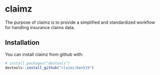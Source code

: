 # claimz

The purpose of claimz is to provide a simplified and standardized workflow for handling insurance claims data.

## Installation

You can install claimz from github with:

```R
# install.packages("devtools")
devtools::install_github("claimz/ben519")
```
